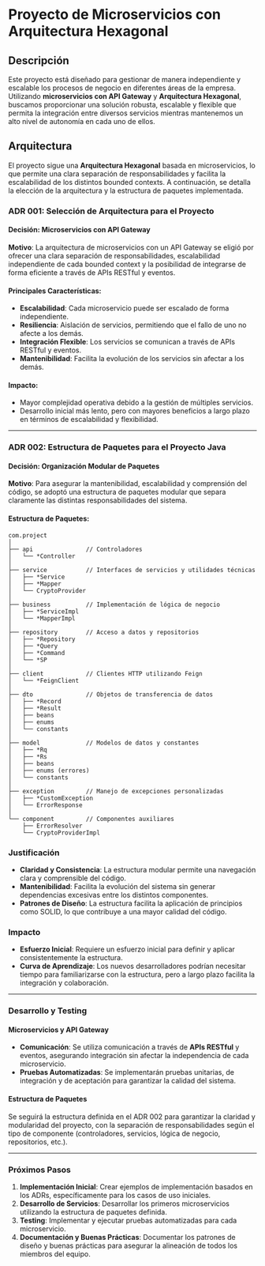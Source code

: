 # Proyecto de Microservicios con Arquitectura Hexagonal

## Descripción

Este proyecto está diseñado para gestionar de manera independiente y escalable los procesos de negocio en diferentes áreas de la empresa. Utilizando **microservicios con API Gateway** y **Arquitectura Hexagonal**, buscamos proporcionar una solución robusta, escalable y flexible que permita la integración entre diversos servicios mientras mantenemos un alto nivel de autonomía en cada uno de ellos.

## Arquitectura

El proyecto sigue una **Arquitectura Hexagonal** basada en microservicios, lo que permite una clara separación de responsabilidades y facilita la escalabilidad de los distintos bounded contexts. A continuación, se detalla la elección de la arquitectura y la estructura de paquetes implementada.

### **ADR 001: Selección de Arquitectura para el Proyecto**

#### Decisión: Microservicios con API Gateway

**Motivo**: La arquitectura de microservicios con un API Gateway se eligió por ofrecer una clara separación de responsabilidades, escalabilidad independiente de cada bounded context y la posibilidad de integrarse de forma eficiente a través de APIs RESTful y eventos. 

#### Principales Características:
- **Escalabilidad**: Cada microservicio puede ser escalado de forma independiente.
- **Resiliencia**: Aislación de servicios, permitiendo que el fallo de uno no afecte a los demás.
- **Integración Flexible**: Los servicios se comunican a través de APIs RESTful y eventos.
- **Mantenibilidad**: Facilita la evolución de los servicios sin afectar a los demás.

#### Impacto:
- Mayor complejidad operativa debido a la gestión de múltiples servicios.
- Desarrollo inicial más lento, pero con mayores beneficios a largo plazo en términos de escalabilidad y flexibilidad.

---

### **ADR 002: Estructura de Paquetes para el Proyecto Java**

#### Decisión: Organización Modular de Paquetes

**Motivo**: Para asegurar la mantenibilidad, escalabilidad y comprensión del código, se adoptó una estructura de paquetes modular que separa claramente las distintas responsabilidades del sistema.

#### Estructura de Paquetes:
```plaintext
com.project
│
├── api               // Controladores
│   └── *Controller
│
├── service           // Interfaces de servicios y utilidades técnicas
│   ├── *Service
│   ├── *Mapper
│   └── CryptoProvider
│
├── business          // Implementación de lógica de negocio
│   ├── *ServiceImpl
│   └── *MapperImpl
│
├── repository        // Acceso a datos y repositorios
│   ├── *Repository
│   ├── *Query
│   ├── *Command
│   └── *SP
│
├── client            // Clientes HTTP utilizando Feign
│   └── *FeignClient
│
├── dto               // Objetos de transferencia de datos
│   ├── *Record
│   ├── *Result
│   ├── beans
│   ├── enums
│   └── constants
│
├── model             // Modelos de datos y constantes
│   ├── *Rq
│   ├── *Rs
│   ├── beans
│   ├── enums (errores)
│   └── constants
│
├── exception         // Manejo de excepciones personalizadas
│   ├── *CustomException
│   └── ErrorResponse
│
└── component         // Componentes auxiliares
    ├── ErrorResolver
    └── CryptoProviderImpl
```

### Justificación

- **Claridad y Consistencia**: La estructura modular permite una navegación clara y comprensible del código.
- **Mantenibilidad**: Facilita la evolución del sistema sin generar dependencias excesivas entre los distintos componentes.
- **Patrones de Diseño**: La estructura facilita la aplicación de principios como SOLID, lo que contribuye a una mayor calidad del código.

### Impacto

- **Esfuerzo Inicial**: Requiere un esfuerzo inicial para definir y aplicar consistentemente la estructura.
- **Curva de Aprendizaje**: Los nuevos desarrolladores podrían necesitar tiempo para familiarizarse con la estructura, pero a largo plazo facilita la integración y colaboración.

---

### Desarrollo y Testing

#### **Microservicios y API Gateway**
- **Comunicación**: Se utiliza comunicación a través de **APIs RESTful** y eventos, asegurando integración sin afectar la independencia de cada microservicio.
- **Pruebas Automatizadas**: Se implementarán pruebas unitarias, de integración y de aceptación para garantizar la calidad del sistema.

#### **Estructura de Paquetes**
Se seguirá la estructura definida en el ADR 002 para garantizar la claridad y modularidad del proyecto, con la separación de responsabilidades según el tipo de componente (controladores, servicios, lógica de negocio, repositorios, etc.).

---

### Próximos Pasos

1. **Implementación Inicial**: Crear ejemplos de implementación basados en los ADRs, específicamente para los casos de uso iniciales.
2. **Desarrollo de Servicios**: Desarrollar los primeros microservicios utilizando la estructura de paquetes definida.
3. **Testing**: Implementar y ejecutar pruebas automatizadas para cada microservicio.
4. **Documentación y Buenas Prácticas**: Documentar los patrones de diseño y buenas prácticas para asegurar la alineación de todos los miembros del equipo.
